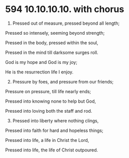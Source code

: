 # 594 10.10.10.10. with chorus

1.  Pressed out of measure, pressed beyond all length;

Pressed so intensely, seeming beyond strength;

Pressed in the body, pressed within the soul,

Pressed in the mind till darksome surges roll.

God is my hope and God is my joy;

He is the resurrection life I enjoy.

2.  Pressure by foes, and pressure from our friends;

Pressure on pressure, till life nearly ends;

Pressed into knowing none to help but God,

Pressed into loving both the staff and rod.

3.  Pressed into liberty where nothing clings,

Pressed into faith for hard and hopeless things;

Pressed into life, a life in Christ the Lord,

Pressed into life, the life of Christ outpoured.

